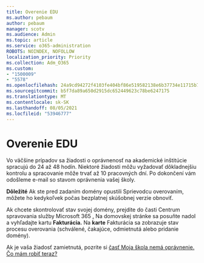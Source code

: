 ```yaml
---
title: Overenie EDU
ms.author: pebaum
author: pebaum
manager: scotv
ms.audience: Admin
ms.topic: article
ms.service: o365-administration
ROBOTS: NOINDEX, NOFOLLOW
localization_priority: Priority
ms.collection: Adm_O365
ms.custom:
- "1500009"
- "5578"
ms.openlocfilehash: 24a9cd94272f4103fe404bf86e519582138e6b37734e11715b72ebcd2de9d5cb
ms.sourcegitcommit: b5f7da89a650d2915dc652449623c78be6247175
ms.translationtype: MT
ms.contentlocale: sk-SK
ms.lasthandoff: 08/05/2021
ms.locfileid: "53946777"
---
```

# <a name="edu-verification"></a>Overenie EDU

Vo väčšine prípadov sa žiadosti o oprávnenosť na akademické inštitúcie spracujú do 24 až 48 hodín. Niektoré žiadosti môžu vyžadovať dôkladnejšiu kontrolu a spracovanie môže trvať až 10 pracovných dní. Po dokončení vám odošleme e-mail so stavom oprávnenia vašej školy.

**Dôležité** Ak ste pred zadaním domény opustili Sprievodcu [](https://go.microsoft.com/fwlink/p/?linkid=2135255) overovaním, môžete ho kedykoľvek počas bezplatnej skúšobnej verzie obnoviť.

Ak chcete skontrolovať stav svojej domény, prejdite do časti Centrum spravovania služby Microsoft 365 [.](https://go.microsoft.com/fwlink/p/?linkid=2024339) Na domovskej stránke sa posuňte nadol a vyhľadajte kartu **Fakturácia.** Na **karte** Fakturácia sa zobrazuje stav procesu overovania (schválené, čakajúce, odmietnutá alebo pridanie domény).

Ak je vaša žiadosť zamietnutá, pozrite si [časť Moja škola nemá oprávnenie. Čo mám robiť teraz?](https://docs.microsoft.com/microsoft-365/commerce/subscriptions/verify-academic-eligibility#my-school-isnt-eligible-what-do-i-do-now)